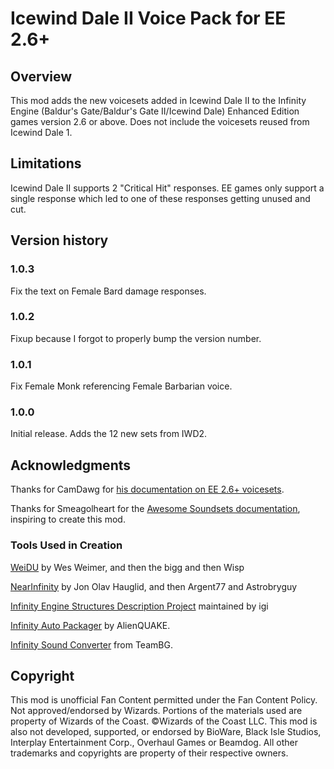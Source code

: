 # Icewind Dale II Voice Pack for EE 2.6+

## Overview
This mod adds the new voicesets added in Icewind Dale II to the Infinity Engine (Baldur's Gate/Baldur's Gate II/Icewind Dale) Enhanced Edition games version 2.6 or above.
Does not include the voicesets reused from Icewind Dale 1.

## Limitations
Icewind Dale II supports 2 "Critical Hit" responses. EE games only support a single response which led to one of these responses getting unused and cut.

## Version history
### 1.0.3

Fix the text on Female Bard damage responses.

### 1.0.2

Fixup because I forgot to properly bump the version number.

### 1.0.1

Fix Female Monk referencing Female Barbarian voice.

### 1.0.0
Initial release.
Adds the 12 new sets from IWD2.

## Acknowledgments
Thanks for CamDawg for [his documentation on EE 2.6+ voicesets](https://github.com/Gibberlings3/EE_soundset_tool).

Thanks for Smeagolheart for the [Awesome Soundsets documentation](https://forums.beamdog.com/discussion/38319/mods-awesome-soundsets-mods-master-thread-custom-soundsets-for-bgee-bg2ee-and-iwdee/p1), inspiring to create this mod.

### Tools Used in Creation
[WeiDU](http://www.weidu.org) by Wes Weimer, and then the bigg and then Wisp

[NearInfinity](https://github.com/NearInfinityBrowser/NearInfinity) by Jon Olav Hauglid, and then Argent77 and Astrobryguy

[Infinity Engine Structures Description Project](http://iesdp.gibberlings3.net) maintained by igi

[Infinity Auto Packager](https://www.gibberlings3.net/forums/topic/31131-infinity-auto-packager-automatically-generate-mod-packages-when-you-publish-a-release) by AlienQUAKE.

[Infinity Sound Converter](http://www.baldursgatemods.com/forums/index.php?action=downloads;sa=view;down=99) from TeamBG.

## Copyright
This mod is unofficial Fan Content permitted under the Fan Content Policy. Not approved/endorsed by Wizards. Portions of the materials used are property of Wizards of the Coast. ©Wizards of the Coast LLC. This mod is also not developed, supported, or endorsed by BioWare, Black Isle Studios, Interplay Entertainment Corp., Overhaul Games or Beamdog. All other trademarks and copyrights are property of their respective owners.
